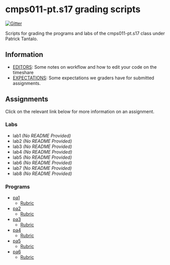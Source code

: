 # cmps011-pt.s17 grading scripts

[![Gitter](https://badges.gitter.im/4U6U57/cmps011-pt.s17.grading.svg)](https://gitter.im/4U6U57/cmps011-pt.s17.grading)

Scripts for grading the programs and labs of the cmps011-pt.s17 class
under Patrick Tantalo.

## Information
- [EDITORS](docs/EDITORS.md): Some notes on workflow and how to edit
your code on the timeshare
- [EXPECTATIONS](docs/EXPECTATIONS.md): Some expectations we graders
have for submitted assignments.

## Assignments

Click on the relevant link below for more information on an assignment.

### Labs

- lab1 *(No README Provided)*
- lab2 *(No README Provided)*
- lab3 *(No README Provided)*
- lab4 *(No README Provided)*
- lab5 *(No README Provided)*
- lab6 *(No README Provided)*
- lab7 *(No README Provided)*
- lab8 *(No README Provided)*

### Programs

- [pa1](pa1)
    - [Rubric](pa1/RUBRIC.md)
- [pa2](pa2)
    - [Rubric](pa2/RUBRIC.md)
- [pa3](pa3)
    - [Rubric](pa3/RUBRIC.md)
- [pa4](pa4)
    - [Rubric](pa4/RUBRIC.md)
- [pa5](pa5)
    - [Rubric](pa5/RUBRIC.md)
- [pa6](pa6)
    - [Rubric](pa6/RUBRIC.md)
